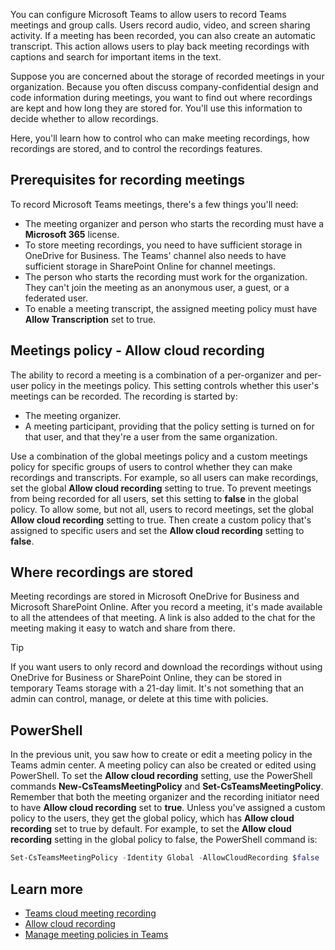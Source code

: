You can configure Microsoft Teams to allow users to record Teams meetings and group calls. Users record audio, video, and screen sharing activity. If a meeting has been recorded, you can also create an automatic transcript. This action allows users to play back meeting recordings with captions and search for important items in the text.

Suppose you are concerned about the storage of recorded meetings in your organization. Because you often discuss company-confidential design and code information during meetings, you want to find out where recordings are kept and how long they are stored for. You'll use this information to decide whether to allow recordings.

Here, you'll learn how to control who can make meeting recordings, how recordings are stored, and to control the recordings features.

## Prerequisites for recording meetings

To record Microsoft Teams meetings, there's a few things you'll need:

- The meeting organizer and person who starts the recording must have a **Microsoft 365** license.
- To store meeting recordings, you need to have sufficient storage in OneDrive for Business. The Teams' channel also needs to have sufficient storage in SharePoint Online for channel meetings.
- The person who starts the recording must work for the organization. They can't join the meeting as an anonymous user, a guest, or a federated user.
- To enable a meeting transcript, the assigned meeting policy must have **Allow Transcription** set to true.

## Meetings policy - Allow cloud recording

The ability to record a meeting is a combination of a per-organizer and per-user policy in the meetings policy. This setting controls whether this user's meetings can be recorded. The recording is started by:

- The meeting organizer.
- A meeting participant, providing that the policy setting is turned on for that user, and that they're a user from the same organization.

Use a combination of the global meetings policy and a custom meetings policy for specific groups of users to control whether they can make recordings and transcripts. For example, so all users can make recordings, set the global **Allow cloud recording** setting to true. To prevent meetings from being recorded for all users, set this setting to **false** in the global policy. To allow some, but not all, users to record meetings, set the global **Allow cloud recording** setting to true. Then create a custom policy that's assigned to specific users and set the **Allow cloud recording** setting to **false**.

## Where recordings are stored

Meeting recordings are stored in Microsoft OneDrive for Business and Microsoft SharePoint Online. After you record a meeting, it's made available to all the attendees of that meeting. A link is also added to the chat for the meeting making it easy to watch and share from there.

> [!TIP]
> If you want users to only record and download the recordings without using OneDrive for Business or SharePoint Online, they can be stored in temporary Teams storage with a 21-day limit. It's not something that an admin can control, manage, or delete at this time with policies.

## PowerShell

In the previous unit, you saw how to create or edit a meeting policy in the Teams admin center. A meeting policy can also be created or edited using PowerShell. To set the **Allow cloud recording** setting, use the PowerShell commands **New-CsTeamsMeetingPolicy** and **Set-CsTeamsMeetingPolicy**.
Remember that both the meeting organizer and the recording initiator need to have **Allow cloud recording** set to **true**. Unless you've assigned a custom policy to the users, they get the global policy, which has **Allow cloud recording** set to true by default.
For example, to set the **Allow cloud recording** setting in the global policy to false, the PowerShell command is:

```powershell
Set-CsTeamsMeetingPolicy -Identity Global -AllowCloudRecording $false
```

## Learn more

- [Teams cloud meeting recording](/MicrosoftTeams/cloud-recording)
- [Allow cloud recording](/MicrosoftTeams/meeting-policies-in-teams#allow-cloud-recording)
- [Manage meeting policies in Teams](/MicrosoftTeams/meeting-policies-in-teams)
